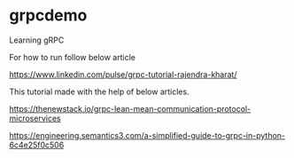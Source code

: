 # grpcdemo
Learning gRPC

For how to run follow below article

https://www.linkedin.com/pulse/grpc-tutorial-rajendra-kharat/

This tutorial made with the help of below articles.

https://thenewstack.io/grpc-lean-mean-communication-protocol-microservices

https://engineering.semantics3.com/a-simplified-guide-to-grpc-in-python-6c4e25f0c506 
